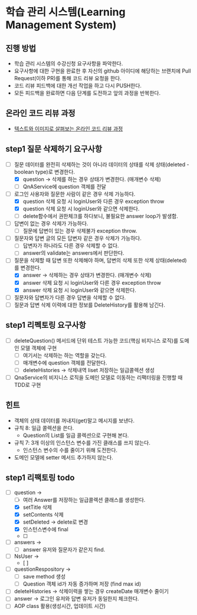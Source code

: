 # 학습 관리 시스템(Learning Management System)
## 진행 방법
* 학습 관리 시스템의 수강신청 요구사항을 파악한다.
* 요구사항에 대한 구현을 완료한 후 자신의 github 아이디에 해당하는 브랜치에 Pull Request(이하 PR)를 통해 코드 리뷰 요청을 한다.
* 코드 리뷰 피드백에 대한 개선 작업을 하고 다시 PUSH한다.
* 모든 피드백을 완료하면 다음 단계를 도전하고 앞의 과정을 반복한다.

## 온라인 코드 리뷰 과정
* [텍스트와 이미지로 살펴보는 온라인 코드 리뷰 과정](https://github.com/next-step/nextstep-docs/tree/master/codereview)

## step1 질문 삭제하기 요구사항
* [ ] 질문 데이터를 완전히 삭제하는 것이 아니라 데이터의 상태를 삭제 상태(deleted - boolean type)로 변경한다.
  * [X] question -> 삭제를 하는 경우 상태가 변경한다. (매개변수 삭제)
  * [ ] QnAService에 question 객체를 전달
* [ ] 로그인 사용자와 질문한 사람이 같은 경우 삭제 가능하다.
  * [X] question 삭제 요청 시 loginUser와 다른 경우 exception throw
  * [X] question 삭제 요청 시 loginUser와 같으면 삭제한다.
  * [ ] delete함수에서 권한체크를 하다보니, 불필요한 answer loop가 발생함.
* [ ] 답변이 없는 경우 삭제가 가능하다.
  * [ ] 질문에 답변이 있는 경우 삭제불가 exception throw.
* [ ] 질문자와 답변 글의 모든 답변자 같은 경우 삭제가 가능하다.
  * [ ] 답변자가 하나라도 다른 경우 삭제할 수 없다.
  * [ ] answer의 validate는 answers에서 판단한다.
* [ ] 질문을 삭제할 때 답변 또한 삭제해야 하며, 답변의 삭제 또한 삭제 상태(deleted)를 변경한다.
  * [X] answer -> 삭제하는 경우 상태가 변경한다. (매개변수 삭제)
  * [X] answer 삭제 요청 시 loginUser와 다른 경우 exception throw
  * [X] answer 삭제 요청 시 loginUser와 같으면 삭제한다.
* [ ] 질문자와 답변자가 다른 경우 답변을 삭제할 수 없다.
* [ ] 질문과 답변 삭제 이력에 대한 정보를 DeleteHistory를 활용해 남긴다.

## step1 리펙토링 요구사항
* [ ] deleteQuestion() 메서드에 단위 테스트 가능한 코드(핵심 비지니스 로직)를 도메인 모델 객체에 구현
  * [ ] 여기서는 삭제하는 하는 역할을 갖는다.
  * [ ] 매개변수에 question 객체를 전달한다.
  * [ ] deleteHistories -> 삭제내역 liset 저장하는 일급콜렉션 생성
* [ ] QnaService의 비지니스 로직을 도메인 모델로 이동하는 리팩터링을 진행할 때 TDD로 구현

## **힌트**
- 객체의 상태 데이터를 꺼내지(get)말고 메시지를 보낸다.
- 규칙 8: 일급 콜렉션을 쓴다.
    - Question의 List를 일급 콜렉션으로 구현해 본다.
- 규칙 7: 3개 이상의 인스턴스 변수를 가진 클래스를 쓰지 않는다.
    - 인스턴스 변수의 수를 줄이기 위해 도전한다.
- 도메인 모델에 setter 메서드 추가하지 않는다.

## step1 리팩토링 todo
* [ ] question -> 
  * [ ] 여러 Answer를 저장하는 일급콜렉션 클래스를 생성한다.
  * [X] setTitle 삭제
  * [X] setContents 삭제
  * [X] setDeleted -> delete로 변경
  * [X] 인스턴스변수에 final
  * [ ] 
* [ ] answers -> 
  * [ ] answer 유저와 질문자가 같은지 find.
* [ ] NsUser ->
  * [ ] 
* [ ] questionRespository -> 
  * [ ] save method 생성
  * [ ] Question 객체 id가 자동 증가하며 저장 (find max id)
* [ ] deleteHistories -> 삭제이력을 쌓는 경우 createDate 매개변수 줄이기
* [ ] answer -> 로그인 유저와 답변 유저가 동일한지 체크한다.
* [ ] AOP class 활용(생성시간, 업데이트 시간)
